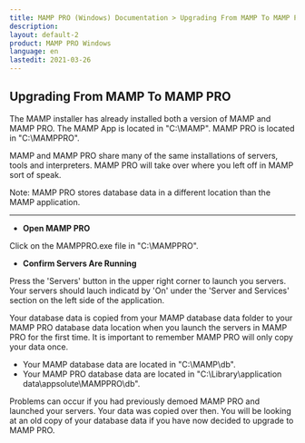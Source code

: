 ```yaml
---
title: MAMP PRO (Windows) Documentation > Upgrading From MAMP To MAMP PRO
description: 
layout: default-2
product: MAMP PRO Windows
language: en
lastedit: 2021-03-26
---
```


## Upgrading From MAMP To MAMP PRO

The MAMP installer has already installed both a version of MAMP and MAMP PRO. The MAMP App is located in "C:\MAMP". MAMP PRO is located in "C:\MAMPPRO".

MAMP and MAMP PRO share many of the same installations of servers, tools and interpreters. MAMP PRO will take over where you left off in MAMP sort of speak. 

<div class="alert" role="alert">
Note: MAMP PRO stores database data in a different location than the MAMP application.
</div>

---

* **Open MAMP PRO**  

Click on the MAMPPRO.exe file in "C:\MAMPPRO".

* **Confirm Servers Are Running**

Press the 'Servers' button in the upper right corner to launch you servers. Your servers should lauch indicatd by 'On' under the 'Server and Services' section on the left side of the application.

Your database data is copied from your MAMP database data folder to your MAMP PRO database data location when you launch the servers in MAMP PRO for the first time. It is important to remember MAMP PRO will only copy your data once.

- Your MAMP database data are located in "C:\MAMP\db".
- Your MAMP PRO database data are located in "C:\Library\application data\appsolute\MAMPPRO\db".

Problems can occur if you had previously demoed MAMP PRO and launched your servers. Your data was copied over then. You will be looking at an old copy of your database data if you have now decided to upgrade to MAMP PRO.